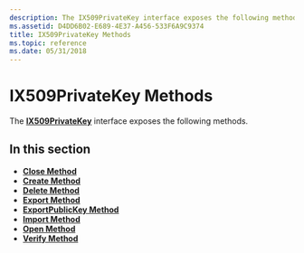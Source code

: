 ```yaml
---
description: The IX509PrivateKey interface exposes the following methods.
ms.assetid: D4DD6B02-E689-4E37-A456-533F6A9C9374
title: IX509PrivateKey Methods
ms.topic: reference
ms.date: 05/31/2018
---
```


# IX509PrivateKey Methods

The [**IX509PrivateKey**](/windows/desktop/api/CertEnroll/nn-certenroll-ix509privatekey) interface exposes the following methods.

## In this section

-   [**Close Method**](/windows/desktop/api/CertEnroll/nf-certenroll-ix509privatekey-close)
-   [**Create Method**](/windows/desktop/api/CertEnroll/nf-certenroll-ix509privatekey-create)
-   [**Delete Method**](/windows/desktop/api/CertEnroll/nf-certenroll-ix509privatekey-delete)
-   [**Export Method**](/windows/desktop/api/CertEnroll/nf-certenroll-ix509privatekey-export)
-   [**ExportPublicKey Method**](/windows/desktop/api/CertEnroll/nf-certenroll-ix509privatekey-exportpublickey)
-   [**Import Method**](/windows/desktop/api/CertEnroll/nf-certenroll-ix509privatekey-import)
-   [**Open Method**](/windows/desktop/api/CertEnroll/nf-certenroll-ix509privatekey-open)
-   [**Verify Method**](/windows/desktop/api/CertEnroll/nf-certenroll-ix509privatekey-verify)

 

 



